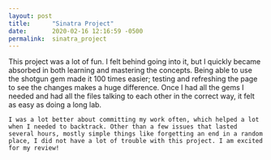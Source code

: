 ```yaml
---
layout: post
title:      "Sinatra Project"
date:       2020-02-16 12:16:59 -0500
permalink:  sinatra_project
---
```


 This project was a lot of fun. I felt behind going into it, but I quickly became absorbed in both learning and mastering the concepts. Being able to use the shotgun gem made it 100 times easier; testing and refreshing the page to see the changes makes a huge difference. Once I had all the gems I needed and had all the files talking to each other in the correct way, it felt as easy as doing a long lab. 
     
    I was a lot better about committing my work often, which helped a lot when I needed to backtrack. Other than a few issues that lasted several hours, mostly simple things like forgetting an end in a random place, I did not have a lot of trouble with this project. I am excited for my review!
